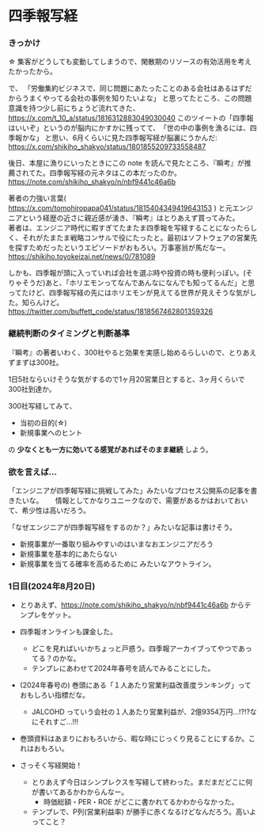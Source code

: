 
# 四季報写経


### きっかけ
☆ 集客がどうしても変動してしまうので、閑散期のリソースの有効活用を考えたかったから。

で、 「労働集約ビジネスで、同じ問題にあたったことのある会社はあるはずだからうまくやってる会社の事例を知りたいよな」 と思ってたところ、この問題意識を持つ少し前にちょうど流れてきた、
https://x.com/t_10_a/status/1816312883049030040 このツイートの「四季報はいいぞ」というのが脳内にかすかに残ってて、　「世の中の事例を漁るには、四季報かな」 と思い、6月くらいに見た四季報写経が脳裏にうかんだ: https://x.com/shikiho_shakyo/status/1801855209733558487



後日、本屋に漁りにいったときにこの note を読んで見たところ、『瞬考』が推薦されてた。四季報写経の元ネタはこの本だったのか。
https://note.com/shikiho_shakyo/n/nbf9441c46a6b

著者の力強い言葉( https://x.com/tomohiropapa041/status/1815404349419643153 ) と元エンジニアという経歴の近さに親近感が湧き、『瞬考』はとりあえず買ってみた。　　
著者は、エンジニア時代に暇すぎてたまたま四季報を写経することになったらしく、それがたまたま戦略コンサルで役にたったと。最初はソフトウェアの営業先を探すためだったというエピソードがおもろい。万事塞翁が馬だなー。https://shikiho.toyokeizai.net/news/0/781089


しかも、四季報が頭に入っていれば会社を選ぶ時や投資の時も便利っぽい。(そりゃそうだ)あと、「ホリエモンってなんであんなになんでも知ってるんだ」と思ってたけど、四季報写経の先にはホリエモンが見えてる世界が見えそうな気がした。知らんけど。https://twitter.com/buffett_code/status/1818567462801359326




### 継続判断のタイミングと判断基準

『瞬考』の著者いわく、300社やると効果を実感し始めるらしいので、とりあえずまずは300社。　　

1日5社ならいけそうな気がするので1ヶ月20営業日とすると、3ヶ月くらいで300社到達か。　　

300社写経してみて、

* 当初の目的(☆)
* 新規事業へのヒント

の **少なくとも一方に効いてる感覚があればそのまま継続** しよう。




### 欲を言えば...

「エンジニアが四季報写経に挑戦してみた」みたいなプロセス公開系の記事を書きたいな。　　
情報としてかなりユニークなので、需要があるかはおいておいて、希少性は高いだろう。　　

「なぜエンジニアが四季報写経をするのか？」みたいな記事は書けそう。
* 新規事業が一番取り組みやすいのはいまなおエンジニアだろう
* 新規事業を基本的にあたらない
* 新規事業を当てる確率を高めるために
みたいなアウトライン。


### 1日目(2024年8月20日)

 - とりあえず、https://note.com/shikiho_shakyo/n/nbf9441c46a6b からテンプレをゲット。
 - 四季報オンラインも課金した。
   - どこを見ればいいかちょっと戸惑う。四季報アーカイブってやつであってる？のかな。
   - テンプレにあわせて2024年春号を読んでみることにした。
 - (2024年春号の) 巻頭にある「１人あたり営業利益改善度ランキング」っておもしろい指標だな。
   - JALCOHD っていう会社の１人あたり営業利益が、2億9354万円...!?!?なにそれすご...!!!
 - 巻頭資料はあまりにおもろいから、暇な時にじっくり見ることにするか。これはおもろい。

 - さっそく写経開始！
   - とりあえず今日はシンプレクスを写経して終わった。まだまだどこに何が書いてあるかわからんなー。
     - 時価総額・PER・ROE がどこに書かれてるかわからなかった。
   - テンプレで、P列(営業利益率) が勝手に赤くなるけどなんだろう。高いよってこと？

